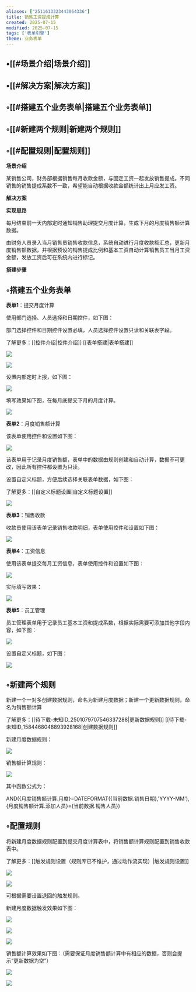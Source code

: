 ```yaml
---
aliases: ["2511613323443064336"]
title: 销售工资提成计算
created: 2025-07-15
modified: 2025-07-15
tags: ['表单引擎']
theme: 业务表单
---
```


## •[[#场景介绍|场景介绍]]

## •[[#解决方案|解决方案]]

## ◦[[#搭建五个业务表单|搭建五个业务表单]]

## ◦[[#新建两个规则|新建两个规则]]

## ◦[[#配置规则|配置规则]]

**场景介绍**

某销售公司，财务部根据销售每月收款金额，与固定工资一起发放销售提成。不同销售的销售提成系数不一致，希望能自动根据收款金额统计出上月应发工资。

**解决方案**

**实现思路**

每月结束前一天内部定时通知销售助理提交月度计算，生成下月的月度销售额计算数据。

由财务人员录入当月销售员销售收款信息，系统自动进行月度收款额汇总，更新月度销售额数据，并根据预设的销售提成比例和基本工资自动计算销售员工当月工资金额，发放工资后可在系统内进行标记。

**搭建步骤**

## ◦搭建五个业务表单

**表单1**：提交月度计算

使用部门选择、人员选择和日期控件，如下图：

部门选择控件和日期控件设置必填，人员选择控件设置只读和关联表字段。

了解更多：[[控件介绍|控件介绍]] [[表单搭建|表单搭建]]

![](ca3dc04837befd2402ffdea5d0bfefee.jpg)

![](26e8a23468d23d5bcf318e406b8dd15d.jpg)

设置内部定时上报，如下图：

![](1be1f6a8ea755be98d925fd3c9728a2c.jpg)

填写效果如下图，在每月底提交下月的月度计算。

![](f3be52d824169bd8e32fbbf57934dd4c.jpg)

**表单2**：月度销售额计算

该表单使用控件和设置如下图：

![](89419636d5a664847fe26c143ed71106.jpg)

该表单用于记录月度销售额，表单中的数据由规则创建和自动计算，数据不可更改，因此所有控件都设置为只读。

设置自定义标题，方便后续选择关联表单数据，如下图：

了解更多：[[自定义标题设置|自定义标题设置]]

![](f61c33bfb03d52a0270f505dbe98d525.jpg)

**表单3**：销售收款

收款员使用该表单记录销售收款明细，表单使用控件和设置如下图：

![](5b7dba6dd8812e8cdfe02a6a7ace1ec1.jpg)

**表单4**：工资信息

使用该表单提交每月工资信息，表单使用控件和设置如下图：

![](bd2b862e57d35fca75f610fc847084b1.jpg)

实际填写效果：

![](469097ecf64b660c525d5a707fc4eac8.jpg)

**表单5**：员工管理

员工管理表单用于记录员工基本工资和提成系数，根据实际需要可添加其他字段内容，如下图：

![](ff5eacb380355ac24bd096145ad8188d.jpg)

设置自定义标题，如下图：

![](1a59ccaec7e84ae140f3bb714529bd95.jpg)

## ◦新建两个规则

新建一个一对多创建数据规则，命名为新建月度数据；新建一个更新数据规则，命名为销售额计算

了解更多：[[待下载-未知ID_2501079707546337288|更新数据规则]] [[待下载-未知ID_1584468048893928168|创建数据规则]]

新建月度数据规则：

![](a1e92a784c04688ac8520c9391656de6.jpg)

销售额计算规则：

![](3c275c19ed80d2854d8a3852bebdea7e.jpg)

其中函数公式为：

AND({月度销售额计算.月度}=DATEFORMAT({当前数据.销售日期},'YYYY-MM'),{月度销售额计算.添加人员}={当前数据.销售人员})

## ◦配置规则

将新建月度数据规则配置到提交月度计算表中，将销售额计算规则配置到销售收款表中。

了解更多：[[触发规则设置（规则库已不维护，通过动作流实现）|触发规则设置]]

![](2de370e135bc3eafa6cc1bb6a4516d1c.jpg)

![](b58d759f99f86c57048c0d715f00e86c.jpg)

可根据需要设置退回的触发规则。

新建月度数据触发效果如下图：

![](e5c881eb67a7f1fb0858e152f8d36268.jpg)

![](d5e1efa82be646e444f9dcf612711dea.jpg)

![](1deb086422cbed2ac55fff3b4c35bb7a.jpg)

销售额计算效果如下图：（需要保证月度销售额计算中有相应的数据，否则会提示“更新数据为空”）

![](d650ed97c32cee57429e41a20d7be253.jpg)

![](e9aa7bd5b91734ed18fba07b42a8d18e.jpg)
